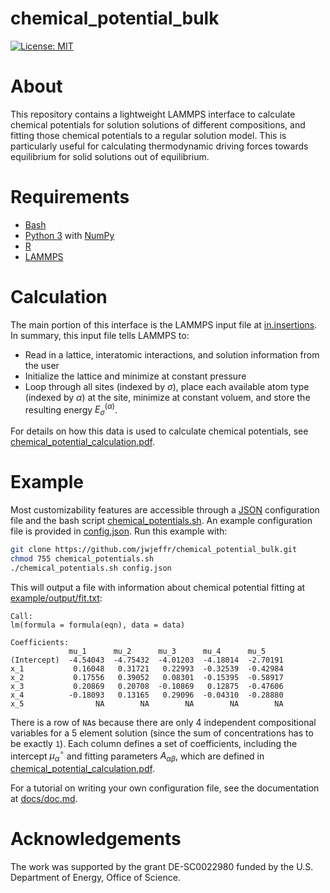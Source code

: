 # chemical_potential_bulk

[![License: MIT](https://img.shields.io/badge/License-MIT-yellow.svg)](https://opensource.org/licenses/MIT)

# About

This repository contains a lightweight LAMMPS interface to calculate chemical potentials for solution solutions of different compositions, and fitting those chemical potentials to a regular solution model. This is particularly useful for calculating thermodynamic driving forces towards equilibrium for solid solutions out of equilibrium.

# Requirements

- [Bash](https://www.gnu.org/software/bash/)
- [Python 3](https://www.python.org/) with [NumPy](https://numpy.org/)
- [R](https://www.r-project.org/)
- [LAMMPS](https://www.lammps.org/)

# Calculation

The main portion of this interface is the LAMMPS input file at [in.insertions](https://github.com/jwjeffr/chemical_potential_bulk/blob/main/in.insertions). In summary, this input file tells LAMMPS to:

- Read in a lattice, interatomic interactions, and solution information from the user
- Initialize the lattice and minimize at constant pressure
- Loop through all sites (indexed by $\sigma$), place each available atom type (indexed by $\alpha$) at the site, minimize at constant voluem, and store the resulting energy $E_\sigma^{(\alpha)}$.

For details on how this data is used to calculate chemical potentials, see [chemical_potential_calculation.pdf](https://github.com/jwjeffr/chemical_potential_bulk/blob/main/chemical_potential_calculation.pdf).

# Example

Most customizability features are accessible through a [JSON](https://en.wikipedia.org/wiki/JSON) configuration file and the bash script [chemical_potentials.sh](https://github.com/jwjeffr/chemical_potential_bulk/blob/main/chemical_potentials.sh). An example configuration file is provided in [config.json](https://github.com/jwjeffr/chemical_potential_bulk/blob/main/config.json). Run this example with:

```bash
git clone https://github.com/jwjeffr/chemical_potential_bulk.git
chmod 755 chemical_potentials.sh
./chemical_potentials.sh config.json
```

This will output a file with information about chemical potential fitting at [example/output/fit.txt](https://github.com/jwjeffr/chemical_potential_bulk/blob/main/example/output/fit.txt):

```
Call:
lm(formula = formula(eqn), data = data)

Coefficients:
             mu_1      mu_2      mu_3      mu_4      mu_5    
(Intercept)  -4.54043  -4.75432  -4.01203  -4.18014  -2.70191
x_1           0.16048   0.31721   0.22993  -0.32539  -0.42984
x_2           0.17556   0.39052   0.08301  -0.15395  -0.58917
x_3           0.20869   0.20708  -0.10869   0.12875  -0.47606
x_4          -0.18093   0.13165   0.29096  -0.04310  -0.28880
x_5                NA        NA        NA        NA        NA
```

There is a row of ``NA``s because there are only 4 independent compositional variables for a 5 element solution (since the sum of concentrations has to be exactly ``1``). Each column defines a set of coefficients, including the intercept $\mu_\alpha^\circ$ and fitting parameters $A_{\alpha\beta}$, which are defined in [chemical_potential_calculation.pdf](https://github.com/jwjeffr/chemical_potential_bulk/blob/main/chemical_potential_calculation.pdf).

For a tutorial on writing your own configuration file, see the documentation at [docs/doc.md](https://github.com/jwjeffr/chemical_potential_bulk/blob/main/docs/doc.md).

# Acknowledgements

The  work  was  supported  by  the  grant  DE-SC0022980 funded by the U.S. Department of Energy,  Office of Science.